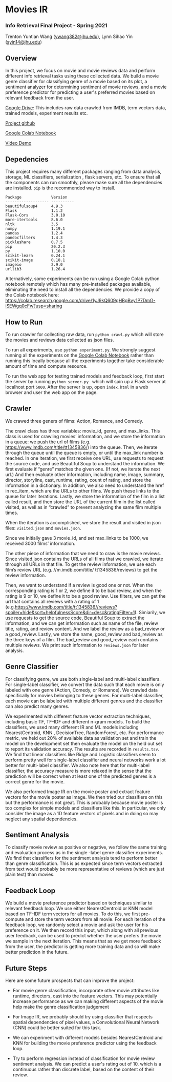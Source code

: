 # Movies IR 
### Info Retrieval Final Project - Spring 2021
Trenton Yuntian Wang (ywang382@jhu.edu), Lynn Sihao Yin (syin14@jhu.edu)

## Overview
In this project, we focus on movie and movie reviews data and perform different info retrieval tasks using these
 collected data. We build a movie genre classifier for classifying genre of a movie based on its plot, a sentiment
  analyzer for determining sentiment of movie reviews, and a movie preference predictor for predicting a user's
   preferred movies based on relevant feedback from the user.
   
[Google Drive](https://drive.google.com/file/d/1rxbw4aCw7DL5zufzsBqBF57RRFrp1nS0/view?usp=sharing):
This includes raw data crawled from IMDB, term vectors data, trained models, experiment results etc. 

[Project github](https://github.com/trenton-jhu/InfoRetrievalProject)

[Google Colab Notebook](https://colab.research.google.com/drive/1yJ9kQ609gHBgBvy1P7DmG-iSEWgq0cFw?usp=sharing)

[Video Demo](https://livejohnshopkins-my.sharepoint.com/:v:/g/personal/ywang382_jh_edu/EWCuGlSJsA9MkuBGzI3ANd4BFWoS_UTQvNONMSPGDSXkXg?e=LByOlf)

## Depedencies
This project requires many different packages ranging from data analysis, storage, ML classifiers, serialization
, flask servers, etc. To ensure that all the components can run smoothly, please make sure all the dependencies are
 installed. `pip` is the recommended way to install. 
 
```
Package             Version
------------------- ----------
beautifulsoup4      4.9.3
Flask               1.1.2
Flask-Cors          3.0.10
more-itertools      8.6.0
nltk                3.5
numpy               1.19.1
pandas              1.2.4
pandocfilters       1.4.3
pickleshare         0.7.5
pip                 20.2.3
py                  1.10.0
scikit-learn        0.24.1
scikit-image        0.18.1
imageio             2.9.0
urllib3             1.26.4
```
Alternatively, some experiments can be run using a Google Colab python notebook remotely which has many pre-installed
 packages available, eliminating the need to install all the dependencies. We provide a copy of the Colab notebook
  here: https://colab.research.google.com/drive/1yJ9kQ609gHBgBvy1P7DmG-iSEWgq0cFw?usp=sharing
 
## How to Run
To run crawler for collecting raw data, run `python crawl.py` which will store the movies and reviews data collected
 as json files.

To run all experiments, use `python experiment.py`. We strongly suggest running all the experiments on the
 [Google Colab Notebook](https://colab.research.google.com/drive/1yJ9kQ609gHBgBvy1P7DmG-iSEWgq0cFw?usp=sharing
 ) rather than running this locally because all the experiments together take considerable amount of time and compute
  resource.
  
To run the web app for testing trained models and feedback loop, first start the server by running `python server.py
` which will spin up a Flask server at localhost port `5000`. After the server is up, open `index.html` in a web
 browser and user the web app on the page.

## Crawler
We crawed three geners of films: Action, Romance, and Comedy.

The crawl class has three variables: movie_id, genre, and max_links. This class is used for crawling movies’ information, and we store the information in a queue: we push the url of films (e.g. https://www.imdb.com/title/tt1345836/) into the queue. Then, we iterate through the queue until the queue is empty, or until the max_link number is reached. In one iteration, we first receive one URL, use requests to request the source code, and use Beautiful Soup to understand the information. We first evaluate if “genre” matches the given one. (If not, we iterate the next url.) And then evaluate other information, including name, image, summary, director, storyline, cast, runtime, rating, count of rating, and store the information in a dictionary. In addition, we also need to understand the href in rec_item, which are the URLs to other films. We push these links to the queue for later iterations. Lastly, we store the information of the film in a list called result, and then store the URL of the current film in the list called visited, as well as in “crawled” to prevent analyzing the same film multiple times. 

When the iteration is accomplished, we store the result and visited in json files: `visited.json` and `movies.json`.

Since we initially gave 3 movie_id, and set max_links to be 1000, we received 3000 films’ information.


The other piece of information that we need to craw is the movie reviews. Since visited.json contains the URLs of all films that we crawled, we iterate through all URLs in that file. To get the review information, we use each film’s review URL (e.g. //m.imdb.com/title/ tt1345836/reviews) to get the review information.

Then, we want to understand if a review is good one or not. When the corresponding rating is 1 or 2, we define it to be bad review, and when the rating is 9 or 10, we define it to be a good review. Use filters, we can get the url that contains all reviews with a rating of 1 (e.g.https://www.imdb.com/title/tt1345836//reviews?spoiler=hide&sort=helpfulnessScore&dir=desc&ratingFilter=1). Simiarily, we use requests to get the source code, Beautiful Soup to extract the information, and we can get information such as name of the file, review title, rating, and review content. And we label the review as a bad_review or a good_review.
Lastly, we store the name, good_review and bad_review as the three keys of a film. The bad_review and good_review each contains multiple reviews. We print such information to `reviews.json` for later analysis.




## Genre Classifier
For classifying genre, we use both single-label and multi-label classifiers. For single-label classifier, we convert
 the data such that each movie is only labeled with one genre (Action, Comedy, or Romance). We crawled data
  specifically for movies belonging to these genres. For multi-label classifier, each movie can be labeled with
   multiple different genres and the classifier can also predict many genres.
   
We experimented with different feature vector extraction techniques, including basic TF, TF-IDF and different n-gram
 models. To build the classifiers, we used many different IR and ML models including NearestCentroid, KNN
 , DecisionTree, RandomForest, etc. For performance metric, we held out 20% of available data as validation set and
  train the model on the development set then evaluate the model on the held out set to report its validation
accuracy. The results are recorded in `results.tsv`. We find that linear classifiers like Ridge and Logistic
classifiers seem to perform pretty well for single-label classifier and neural networks work a lot better for
multi-label classifier. We also note here that for multi-label classifier, the accuracy measure is more relaxed
in the sense that the prediction will be correct when at least one of the predicted genres is a correct genre
for the movie.
      
We also performed Image IR on the movie poster and extract feature vectors for the movie poster as image. We then
 tried our classifiers on this but the performance is not great. This is probably because movie poster is too complex
  for simple models and classifiers like this. In particular, we only consider the image as a 1D feature vectors of
   pixels and in doing so may neglect any spatial dependencies.
   
      
## Sentiment Analysis
To classify movie review as positive or negative, we follow the same training and evaluation process as in the single
-label genre classifier experiments. We find that classifiers for the sentiment analysis tend to perform better than
 genre classification. This is as expected since term vectors extracted from text would probably be more
  representative of reviews (which are just plain text) than movies.


## Feedback Loop
We build a movie preference predictor based on techniques similar to relevant feedback loop. We use either
 NearestCentroid or KNN model based on TF-IDF term vectors for all movies. To do this, we first pre-compute and store
  the term vectors from all movie. For each iteration of the feedback loop, we randomly select a movie and ask the user
   for his preference on it. We then record this input, which along with all previous user feedback, can be used to
 predict whether the user prefers the movie we sample in the next iteration. This means that as we get more feedback
  from the user, the predictor is getting more training data and so will make better prediction in the future.
  

## Future Steps
Here are some future prospects that can improve the project:
* For movie genre classification, incorporate other movie attributes like runtime, directors, cast into the feature
 vectors. This may potentially increase performance as we can making different aspects of the movie help make the
  genre classification judgement
  
* For Image IR, we probably should try using classifier that respects spatial dependencies of pixel values, a
 Convolutional Neural Network (CNN) could be better suited for this task.
 
* We can experiment with different models besides NearestCentroid and KNN for building the movie preference predictor
 using the feedback loop.
 
* Try to perform regression instead of classification for movie review sentiment analysis. We can predict a user's
 rating out of 10, which is a continuous rather than discrete label, based on the content of their review.
